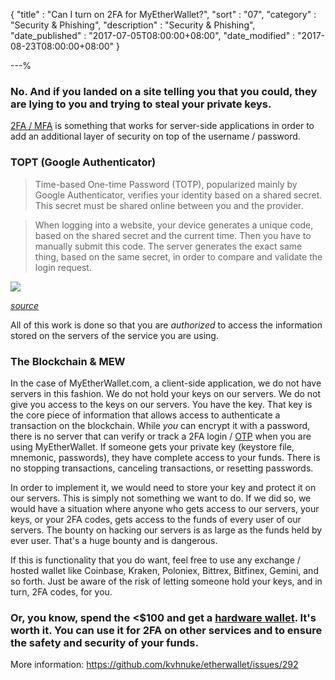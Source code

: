 {
"title"       : "Can I turn on 2FA for MyEtherWallet?",
"sort"        : "07",
"category"    : "Security & Phishing",
"description" : "Security & Phishing",
"date_published" : "2017-07-05T08:00:00+08:00",
"date_modified"  : "2017-08-23T08:00:00+08:00"
}

---%

### No. And if you landed on a site telling you that you could, they are lying to you and trying to steal your private keys.

[2FA / MFA](https://en.wikipedia.org/wiki/Multi-factor_authentication) is something that works for server-side applications in order to add an additional layer of security on top of the username / password.

### TOPT (Google Authenticator)

> Time-based One-time Password (TOTP), popularized mainly by Google Authenticator, verifies your identity based on a shared secret. This secret must be shared online between you and the provider.

> When logging into a website, your device generates a unique code, based on the shared secret and the current time. Then you have to manually submit this code. The server generates the exact same thing, based on the same secret, in order to compare and validate the login request.

![](https://cdn-images-1.medium.com/max/1600/0*nWGWoyFQ_SVN_KnZ.)

_[source](https://blog.trezor.io/why-you-should-never-use-google-authenticator-again-e166d09d4324)_

All of this work is done so that you are _authorized_ to access the information stored on the servers of the service you are using.

### The Blockchain & MEW

In the case of MyEtherWallet.com, a client-side application, we do not have servers in this fashion. We do not hold your keys on our servers. We do not give you access to the keys on our servers. You have the key. That key is the core piece of information that allows access to authenticate a transaction on the blockchain. While *you* can encrypt it with a password, there is no server that can verify or track a 2FA login / [OTP](https://en.wikipedia.org/wiki/One-time_password) when you are using MyEtherWallet. If someone gets your private key (keystore file, mnemonic, passwords), they have complete access to your funds. There is no stopping transactions, canceling transactions, or resetting passwords.

In order to implement it, we would need to store your key and protect it on our servers. This is simply not something we want to do. If we did so, we would have a situation where anyone who gets access to our servers, your keys, or your 2FA codes, gets access to the funds of every user of our servers. The bounty on hacking our servers is as large as the funds held by ever user. That's a huge bounty and is dangerous.

If this is functionality that you do want, feel free to use any exchange / hosted wallet like Coinbase, Kraken, Poloniex, Bittrex, Bitfinex, Gemini, and so forth. Just be aware of the risk of letting someone hold your keys, and in turn, 2FA codes, for you.

### Or, you know, spend the <$100 and get a [hardware wallet](https://kb.myetherwallet.com/hardware-wallets/hardware-wallet-recommendations.html). It's worth it. You can use it for 2FA on other services and to ensure the safety and security of your funds. 

More information: https://github.com/kvhnuke/etherwallet/issues/292
